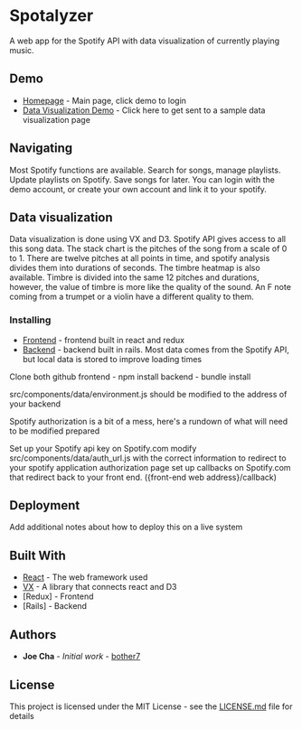 # Spotalyzer

A web app for the Spotify API with data visualization of currently playing music.

## Demo

* [Homepage](https://spotalyzer-frontend.herokuapp.com/) - Main page, click demo to login
* [Data Visualization Demo](https://spotalyzer-frontend.herokuapp.com/demo) - Click here to get sent to a sample data visualization page

## Navigating

Most Spotify functions are available. Search for songs, manage playlists. Update playlists on Spotify. Save songs for later. You can login with the demo account, or create your own account and link it to your spotify.

## Data visualization

Data visualization is done using VX and D3. Spotify API gives access to all this song data. The stack chart is the pitches of the song from a scale of 0 to 1. There are twelve pitches at all points in time, and spotify analysis divides them into durations of seconds. The timbre heatmap is also available. Timbre is divided into the same 12 pitches and durations, however, the value of timbre is more like the quality of the sound. An F note coming from a trumpet or a violin have a different quality to them. 

### Installing

* [Frontend](https://github.com/bother7/spotalyzer_frontend) - frontend built in react and redux
* [Backend](https://github.com/bother7/spotalyzer_backend) - backend built in rails. Most data comes from the Spotify API, but local data is stored to improve loading times

Clone both github
frontend - npm install
backend - bundle install

src/components/data/environment.js should be modified to the address of your backend

Spotify authorization is a bit of a mess, here's a rundown of what will need to be modified prepared

Set up your Spotify api key on Spotify.com
modify src/components/data/auth_url.js with the correct information to redirect to your spotify application authorization page
set up callbacks on Spotify.com that redirect back to your front end. ({front-end web address}/callback)

## Deployment

Add additional notes about how to deploy this on a live system

## Built With

* [React](https://reactjs.org/) - The web framework used
* [VX](https://github.com/hshoff/vx) - A library that connects react and D3
* [Redux] - Frontend
* [Rails] - Backend

## Authors

* **Joe Cha** - *Initial work* -
[bother7](https://github.com/bother7)


## License

This project is licensed under the MIT License - see the [LICENSE.md](LICENSE.md) file for details

